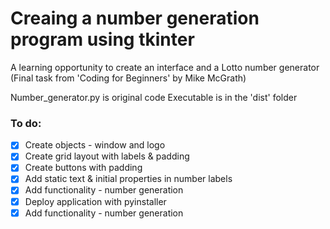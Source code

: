 # Creaing a number generation program using tkinter 
A learning opportunity to create an interface and a Lotto number generator (Final task from 'Coding for Beginners' by Mike McGrath)

Number_generator.py is original code
Executable is in the 'dist' folder

### To do: 
- [x] Create objects - window and logo
- [x] Create grid layout with labels & padding
- [x] Create buttons with padding
- [x] Add static text & initial properties in number labels
- [x] Add functionality - number generation
- [x] Deploy application with pyinstaller
- [x] Add functionality - number generation
